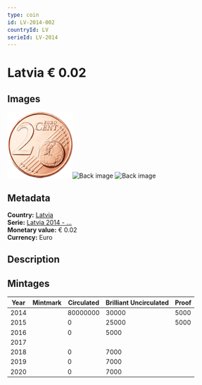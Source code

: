 ```yaml
---
type: coin
id: LV-2014-002
countryId: LV
serieId: LV-2014
---
```


# Latvia € 0.02

## Images

<img src="../../../img/common-2007-002.png" height="150" alt="Front image"><img src="img/latvia-2014-002.png" height="150" alt="Back image">     ![Back image]()

## Metadata

**Country:** [Latvia](../index.md)\
**Serie:** [Latvia 2014 - ...](index.md)\
**Monetary value:** € 0.02\
**Currency:** Euro

## Description


## Mintages

| Year | Mintmark | Circulated | Brilliant Uncirculated | Proof |
| ---- | -------- | ---------- | ---------------------- | ----- |
| 2014 |  | 80000000| 30000 | 5000 |
| 2015 |  | 0| 25000 | 5000 |
| 2016 |  | 0| 5000 |  |
| 2017 |  | |  |  |
| 2018 |  | 0| 7000 |  |
| 2019 |  | 0| 7000 |  |
| 2020 |  | 0| 7000 |  |
